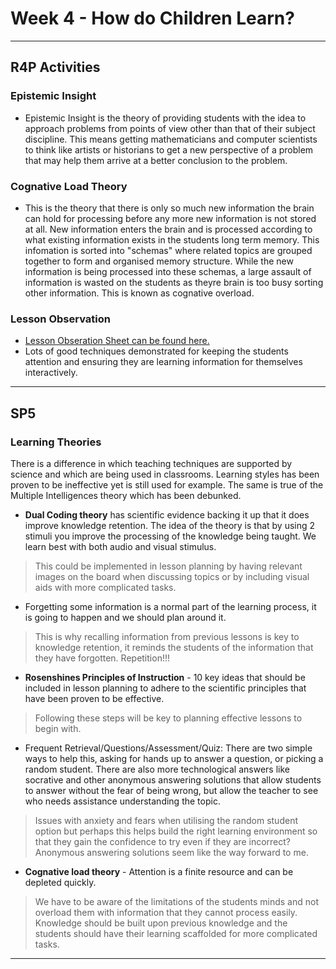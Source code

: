 # Week 4 - How do Children Learn?
---

## R4P Activities

### Epistemic Insight
* Epistemic Insight is the theory of providing students with the idea to approach problems from points of view other than that of their subject discipline. This means getting mathematicians and computer scientists to think like artists or historians to get a new perspective of a problem that may help them arrive at a better conclusion to the problem.     

### Cognative Load Theory
* This is the theory that there is only so much new information the brain can hold for processing before any more new information is not stored at all. New information enters the brain and is processed according to what existing information exists in the students long term memory. This infomation is sorted into "schemas" where related topics are grouped together to form and organised memory structure. While the new information is being processed into these schemas, a large assault of information is wasted on the students as theyre brain is too busy sorting other information. This is known as cognative overload. 

### Lesson Observation
* [Lesson Obseration Sheet can be found here.](https://github.com/NeutralDan/TeacherTraining/blob/master/Subject%20Pedagogy%20Notes/Lesson%20Obs%20Week%204%20R4P.docx?raw=true)
* Lots of good techniques demonstrated for keeping the students attention and ensuring they are learning information for themselves interactively. 
---

## SP5
### Learning Theories
There is a difference in which teaching techniques are supported by science and which are being used in classrooms. Learning styles has been proven to be ineffective yet is still used for example. The same is true of the Multiple Intelligences theory which has been debunked.
* **Dual Coding theory** has scientific evidence backing it up that it does improve knowledge retention. The idea of the theory is that by using 2 stimuli you improve the processing of the knowledge being taught. We learn best with both audio and visual stimulus. 
> This could be implemented in lesson planning by having relevant images on the board when discussing topics or by including visual aids with more complicated tasks. 
* Forgetting some information is a normal part of the learning process, it is going to happen and we should plan around it.
> This is why recalling information from previous lessons is key to knowledge retention, it reminds the students of the information that they have forgotten. Repetition!!!
* **Rosenshines Principles of Instruction** - 10 key ideas that should be included in lesson planning to adhere to the scientific principles that have been proven to be effective. 
> Following these steps will be key to planning effective lessons to begin with. 
* Frequent Retrieval/Questions/Assessment/Quiz: There are two simple ways to help this, asking for hands up to answer a question, or picking a random student. There are also more technological answers like socrative and other anonymous answering solutions that allow students to answer without the fear of being wrong, but allow the teacher to see who needs assistance understanding the topic. 
> Issues with anxiety and fears when utilising the random student option but perhaps this helps build the right learning environment so that they gain the confidence to try even if they are incorrect? Anonymous answering solutions seem like the way forward to me. 
* **Cognative load theory** - Attention is a finite resource and can be depleted quickly.
> We have to be aware of the limitations of the students minds and not overload them with information that they cannot process easily. Knowledge should be built upon previous knowledge and the students should have their learning scaffolded for more complicated tasks. 
---